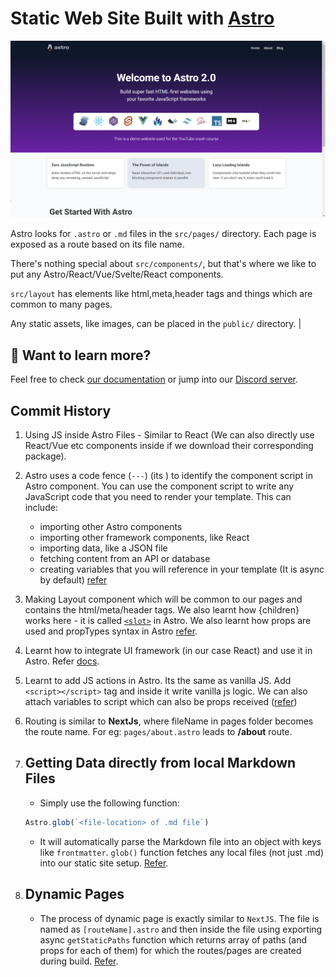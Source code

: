 # Static Web Site Built with [Astro](https://astro.build)

![Home Page Preview](/src/images/home.png)

Astro looks for `.astro` or `.md` files in the `src/pages/` directory. Each page is exposed as a route based on its file name.

There's nothing special about `src/components/`, but that's where we like to put any Astro/React/Vue/Svelte/React components.

`src/layout` has elements like html,meta,header tags and things which are common to many pages.

Any static assets, like images, can be placed in the `public/` directory.
                     |

## 👀 Want to learn more?

Feel free to check [our documentation](https://docs.astro.build) or jump into our [Discord server](https://astro.build/chat).


## Commit History
1. Using JS inside Astro Files - Similar to React (We can also directly use React/Vue etc components inside if we download their corresponding package).

2. Astro uses a code fence (`---`) (its ) to identify the component script in Astro component. You can use the component script to write any JavaScript code that you need to render your template. This can include:
   - importing other Astro components
   - importing other framework components, like React
   - importing data, like a JSON file
   - fetching content from an API or database
   - creating variables that you will reference in your template
  (It is async by default) [refer](./src/pages/blog-api.astro#L1)

3. Making Layout component which will be common to our pages and contains the html/meta/header tags. We also learnt how {children} works here - it is called [`<slot>`](./src/layouts/Layout.astro#L32) in Astro. We also learnt how props are used and propTypes syntax in Astro [refer](./src/layouts/Layout.astro#L6).

4. Learnt how to integrate UI framework (in our case React) and use it in Astro. Refer [docs](https://docs.astro.build/en/guides/integrations-guide/react/).

5. Learnt to add JS actions in Astro. Its the same as vanilla JS. Add `<script></script>` tag and inside it write vanilla js logic. We can also attach variables to script which can also be props received ([refer](./src/components/Tabs.astro#L48))

6. Routing is similar to **NextJs**, where fileName in pages folder becomes the route name. For eg: `pages/about.astro` leads to **/about** route.

7. ## Getting Data directly from local Markdown Files
    - Simply use the following function:
 
    ```javascript
    Astro.glob(`<file-location> of .md file`)
    ``` 
    
    - It will automatically parse the Markdown file into an object with keys like `frontmatter`. `glob()` function fetches any local files (not just .md) into our static site setup. [Refer](./src/pages/blog.astro#L7).

8. ## Dynamic Pages
   - The process of dynamic page is exactly similar to `NextJS`. The file is named as `[routeName].astro` and then inside the file using exporting async `getStaticPaths` function which returns array of paths (and props for each of them) for which the routes/pages are created during build. [Refer](./src/pages/%5Bslug%5D.astro).